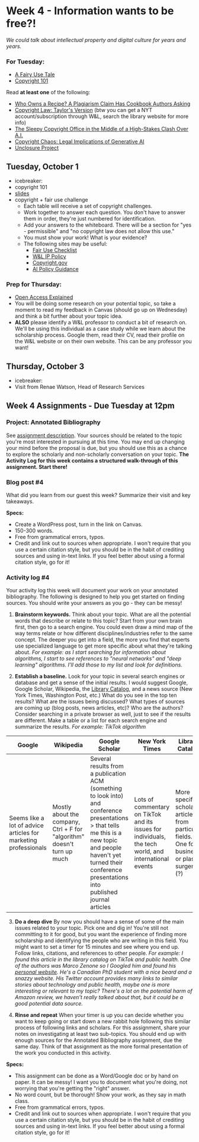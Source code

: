 # Week 4 - Information wants to be free?!
*We could talk about intellectual property and digital culture for years and years.*

### For Tuesday: 

* [A Fairy Use Tale](https://youtu.be/CJn_jC4FNDo)
* [Copyright 101](https://guides.library.cornell.edu/copyright/copyright-101)


Read **at least one** of the following:

* [Who Owns a Recipe? A Plagiarism Claim Has Cookbook Authors Asking](https://www.nytimes.com/2021/11/29/dining/recipe-theft-cookbook-plagiarism.html?smid=url-share)
* [Copyright Law: Taylor's Version](https://wjlta.com/2023/03/07/copyright-law-taylors-version/) (btw you can get a NYT account/subscription through W&L, search the library website for more info)
* [The Sleepy Copyright Office in the Middle of a High-Stakes Clash Over A.I.](https://www.nytimes.com/2024/01/25/technology/ai-copyright-office-law.html)
* [Copyright Chaos: Legal Implications of Generative AI](https://www.bloomberglaw.com/external/document/XDDQ1PNK000000/copyrights-professional-perspective-copyright-chaos-legal-implic)
* [Unclosure Project](https://unclosure.scholarslab.org/About/)


## Tuesday, October 1

* icebreaker: 
* copyright 101 
* [slides](https://docs.google.com/presentation/d/1BKnFPklWYUs_MpyAhjRvb4Qn6uOVpzx9Yvh5q_4lcG0/edit?usp=sharing)
* copyright + fair use challenge 
    * Each table will receive a set of copyright challenges. 
    * Work together to answer each question. You don't have to answer them in order, they're just numbered for identification.
    * Add your answers to the whiteboard. There will be a section for "yes - permissible" and "no copyright law does not allow this use."
    * You must show your work! What is your evidence? 
    * The following sites may be useful:
        * [Fair Use Checklist](https://guides.library.cornell.edu/ld.php?content_id=63936868)
        * [W&L IP Policy](https://my.wlu.edu/general-counsel/code-of-policies/copyright-and-other-intellectual-property-issues/intellectual-property)
        * [Copyright.gov](https://www.copyright.gov/title17/)
        * [AI Policy Guidance](https://www.copyright.gov/ai/ai_policy_guidance.pdf)


### Prep for Thursday:

* [Open Access Explained](https://www.youtube.com/watch?v=L5rVH1KGBCY)
* You will be doing some research on your potential topic, so take a moment to read my feedback in Canvas (should go up on Wednesday) and think a bit further about your topic idea.
* **ALSO** please identify a W&L professor to conduct a bit of research on. We'll be using this individual as a case study while we learn about the scholarship process. Google them, read their CV, read their profile on the W&L website or on their own website. This can be any professor you want! 


## Thursday, October 3

* icebreaker: 
* Visit from Renae Watson, Head of Research Services


## Week 4 Assignments - Due Tuesday at 12pm

### Project: Annotated Bibliography

See [assignment description](../../assignments/#annotated-bibliography). Your sources should be related to the topic you're most interested in pursuing at this time. You may end up changing your mind before the proposal is due, but you should use this as a chance to explore the scholarly and non-scholarly conversation on your topic. **The Activity Log for this week contains a structured walk-through of this assignment. Start there!**


### Blog post #4
What did you learn from our guest this week? Summarize their visit and key takeaways.

**Specs:** 

* Create a WordPress post, turn in the link on Canvas.
* 150-300 words.
* Free from grammatical errors, typos. 
* Credit and link out to sources when appropriate. I won't require that you use a certain citation style, but you should be in the habit of crediting sources and using in-text links. If you feel better about using a formal citation style, go for it! 

### Activity log #4

Your activity log this week will document your work on your annotated bibliography. The following is designed to help you get started on finding sources. You should write your answers as you go - they can be messy! 

1. **Brainstorm keywords.** Think about your topic. What are all the potential words that describe or relate to this topic? Start from your own brain first, then go to a search engine. You could even draw a mind map of the way terms relate or how different disciplines/industries refer to the same concept. The deeper you get into a field, the more you find that experts use specialized language to get more specific about what they're talking about. *For example: as I start searching for information about algorithms, I start to see references to "neural networks" and "deep learning" algorithms. I'll add those to my list and look for definitions.* 

2. **Establish a baseline.** Look for your topic in several search engines or database and get a sense of the initial results. I would suggest Google, Google Scholar, Wikipedia, the [Library Catalog](http://library.wlu.edu/), and a news source (New York Times, Washington Post, etc.) What do you see in the top ten results? What are the issues being discussed? What types of sources are coming up (blog posts, news articles, etc)? Who are the authors? Consider searching in a private browser as well, just to see if the results are different. Make a table or a list for each search engine and summarize the results. *For example: TikTok algorithm*

|Google|Wikipedia|Google Scholar|New York Times|Library Catalog|
|---|---|---|---|---|
|Seems like a lot of advice articles for marketing professionals|Mostly about the company, Ctrl + F for "algorithm" doesn't turn up much| Several results from a publication ACM (something to look into) and conference presentations > that tells me this is a new topic and people haven't yet turned their conference presentations into published journal articles|Lots of commentary on TikTok and its issues for individuals, the tech world, and international events|More specific scholarly articles from particular fields. One for business or plastic surgery (?)|

3. **Do a deep dive** By now you should have a sense of some of the main issues related to your topic. Pick one and dig in! You're still not committing to it for good, but you want the experience of finding more scholarship and identifying the people who are writing in this field. You might want to set a timer for 15 minutes and see where you end up. Follow links, citations, and references to other people. *For example: I found this article in the library catalog on TikTok and public health. One of the authors was Marco Zenone so I Googled him and found his [personal website](https://www.marcozenone.ca/). He's a Canadian PhD student with a nice beard and a snazzy website. His Twitter account provides many links to similar stories about technology and public health, maybe one is more interesting or relevant to my topic? There's a lot on the potential harm of Amazon review, we haven't really talked about that, but it could be a good potential data source.*

4. **Rinse and repeat** When your timer is up you can decide whether you want to keep going or start down a new rabbit hole following this similar process of following links and scholars. For this assignment, share your notes on investigating at least two sub-topics. You should end up with enough sources for the Annotated Bibliography assignment, due the same day. Think of that assignment as the more formal presentation of the work you conducted in this activity. 


**Specs:** 

* This assignment can be done as a Word/Google doc or by hand on paper. It can be messy! I want you to document what you're doing, not worrying that you're getting the "right" answer. 
* No word count, but be thorough! Show your work, as they say in math class.
* Free from grammatical errors, typos. 
* Credit and link out to sources when appropriate. I won't require that you use a certain citation style, but you should be in the habit of crediting sources and using in-text links. If you feel better about using a formal citation style, go for it! 

